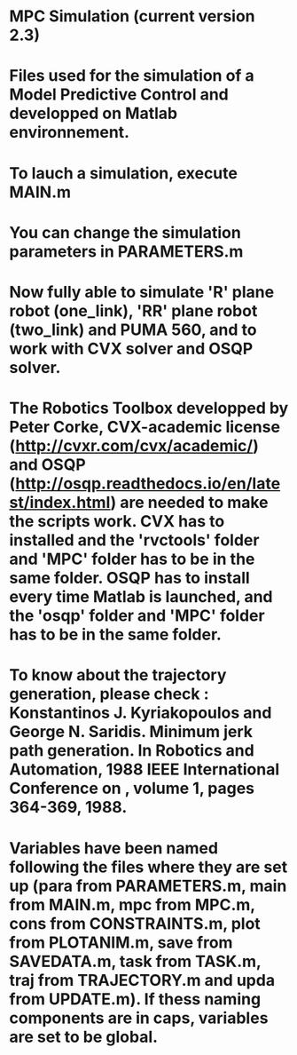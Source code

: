 # MPC Simulation (current version 2.3)
# Files used for the simulation of a Model Predictive Control and developped on Matlab environnement.
# To lauch a simulation, execute MAIN.m
# You can change the simulation parameters in PARAMETERS.m
# Now fully able to simulate 'R' plane robot (one_link), 'RR' plane robot (two_link) and PUMA 560, and to work with CVX solver and OSQP solver.
# The Robotics Toolbox developped by Peter Corke, CVX-academic license (http://cvxr.com/cvx/academic/) and OSQP (http://osqp.readthedocs.io/en/latest/index.html) are needed to make the scripts work. CVX has to installed and the 'rvctools' folder and 'MPC' folder has to be in the same folder. OSQP has to install every time Matlab is launched, and the 'osqp' folder and 'MPC' folder has to be in the same folder.
# To know about the trajectory generation, please check : Konstantinos J. Kyriakopoulos and George N. Saridis. Minimum jerk path generation. In Robotics and Automation, 1988 IEEE International Conference on , volume 1, pages 364-369, 1988.
# Variables have been named following the files where they are set up (para from PARAMETERS.m, main from MAIN.m, mpc from MPC.m, cons from CONSTRAINTS.m, plot from PLOTANIM.m, save from SAVEDATA.m, task from TASK.m, traj from TRAJECTORY.m and upda from UPDATE.m). If thess naming components are in caps, variables are set to be global.
